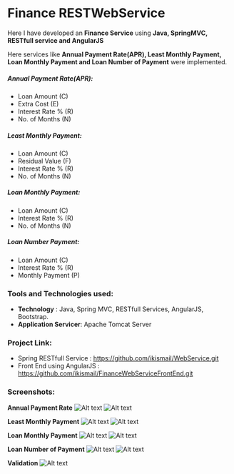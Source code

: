# Finance RESTWebService

 Here I have developed an **Finance Service** using **Java, SpringMVC, RESTfull service and AngularJS**
  
 Here services like **Annual Payment Rate(APR), Least Monthly Payment, Loan Monthly Payment and  Loan Number of Payment** were implemented. 
 
##### Annual Payment Rate(APR):
* Loan Amount (C)
* Extra Cost (E) 
* Interest Rate % (R)
* No. of Months (N)

##### Least Monthly Payment:
* Loan Amount (C)
* Residual Value (F) 
* Interest Rate % (R)
* No. of Months (N)

##### Loan Monthly Payment:
* Loan Amount (C) 
* Interest Rate % (R)
* No. of Months (N)

##### Loan Number Payment:
* Loan Amount (C) 
* Interest Rate % (R)
* Monthly Payment (P)

### Tools and Technologies used:

*  **Technology** : Java, Spring MVC, RESTfull Services, AngularJS, Bootstrap.
*  **Application Servicer**: Apache Tomcat Server

### Project Link:
* Spring RESTfull Service : https://github.com/ikismail/WebService.git
* Front End using AngularJS : https://github.com/ikismail/FinanceWebServiceFrontEnd.git

### Screenshots:
**Annual Payment Rate**
![Alt text](https://github.com/ikismail/FinanceWebServiceFrontEnd/blob/master/Screenshots/apr.jpg)
![Alt text](https://github.com/ikismail/FinanceWebServiceFrontEnd/blob/master/Screenshots/apr1.jpg)

**Least Monthly Payment**
![Alt text](https://github.com/ikismail/FinanceWebServiceFrontEnd/blob/master/Screenshots/lmp.jpg)
![Alt text](https://github.com/ikismail/FinanceWebServiceFrontEnd/blob/master/Screenshots/lmp1.jpg)

**Loan Monthly Payment**
![Alt text](https://github.com/ikismail/FinanceWebServiceFrontEnd/blob/master/Screenshots/loanmp.jpg)
![Alt text](https://github.com/ikismail/FinanceWebServiceFrontEnd/blob/master/Screenshots/loanmp1.jpg)

**Loan Number of Payment**
![Alt text](https://github.com/ikismail/FinanceWebServiceFrontEnd/blob/master/Screenshots/lnp.jpg)
![Alt text](https://github.com/ikismail/FinanceWebServiceFrontEnd/blob/master/Screenshots/lnp1.jpg)

**Validation**
![Alt text](https://github.com/ikismail/FinanceWebServiceFrontEnd/blob/master/Screenshots/validation.jpg)
